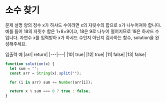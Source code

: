 # 소수 찾기

문제 설명
양의 정수 x가 하샤드 수이려면 x의 자릿수의 합으로 x가 나누어져야 합니다. 예를 들어 18의 자릿수 합은 1+8=9이고, 18은 9로 나누어 떨어지므로 18은 하샤드 수입니다. 자연수 x를 입력받아 x가 하샤드 수인지 아닌지 검사하는 함수, solution을 완성해주세요.

입출력 예
|arr| return|
|---|---|
|10| true|
|12| true|
|11| false|
|13| false|

```js
function solution(x) {
  let sum = "";
  const arr = String(x).split("");

  for (i in arr) sum += Number(arr[i]);

  return x % sum === 0 ? true : false;
}
```

